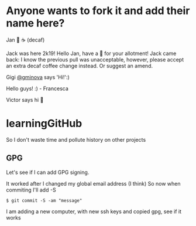 # Anyone wants to fork it and add their name here?

Jan :tada:  ☕ (decaf)

Jack was here 2k19! Hello Jan, have a 🌳 for your allotment!
Jack came back: I know the previous pull was unacceptable, however, please accept an extra decaf coffee change instead. Or suggest an amend.


Gigi [@gminova](https://github.com/gminova) says 'Hi!':)

Hello guys! :) - Francesca

Victor says hi 👋

# learningGitHub
So I don't waste time and pollute history on other projects

## GPG
Let's see if I can add GPG signing.

It worked after I changed my global email address (I think)
So now when commiting I'll add -S
```
$ git commit -S -am "message"
```

I am adding a new computer, with new ssh keys and copied gpg, see if it works
